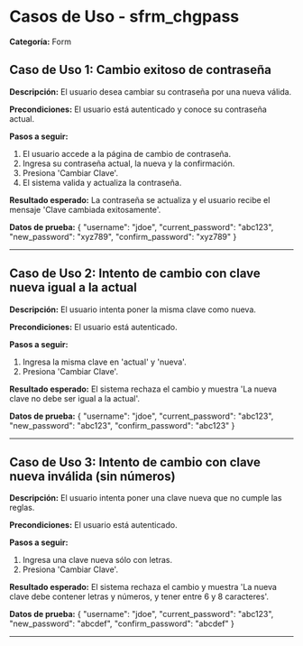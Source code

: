 # Casos de Uso - sfrm_chgpass

**Categoría:** Form

## Caso de Uso 1: Cambio exitoso de contraseña

**Descripción:** El usuario desea cambiar su contraseña por una nueva válida.

**Precondiciones:**
El usuario está autenticado y conoce su contraseña actual.

**Pasos a seguir:**
1. El usuario accede a la página de cambio de contraseña.
2. Ingresa su contraseña actual, la nueva y la confirmación.
3. Presiona 'Cambiar Clave'.
4. El sistema valida y actualiza la contraseña.

**Resultado esperado:**
La contraseña se actualiza y el usuario recibe el mensaje 'Clave cambiada exitosamente'.

**Datos de prueba:**
{ "username": "jdoe", "current_password": "abc123", "new_password": "xyz789", "confirm_password": "xyz789" }

---

## Caso de Uso 2: Intento de cambio con clave nueva igual a la actual

**Descripción:** El usuario intenta poner la misma clave como nueva.

**Precondiciones:**
El usuario está autenticado.

**Pasos a seguir:**
1. Ingresa la misma clave en 'actual' y 'nueva'.
2. Presiona 'Cambiar Clave'.

**Resultado esperado:**
El sistema rechaza el cambio y muestra 'La nueva clave no debe ser igual a la actual'.

**Datos de prueba:**
{ "username": "jdoe", "current_password": "abc123", "new_password": "abc123", "confirm_password": "abc123" }

---

## Caso de Uso 3: Intento de cambio con clave nueva inválida (sin números)

**Descripción:** El usuario intenta poner una clave nueva que no cumple las reglas.

**Precondiciones:**
El usuario está autenticado.

**Pasos a seguir:**
1. Ingresa una clave nueva sólo con letras.
2. Presiona 'Cambiar Clave'.

**Resultado esperado:**
El sistema rechaza el cambio y muestra 'La nueva clave debe contener letras y números, y tener entre 6 y 8 caracteres'.

**Datos de prueba:**
{ "username": "jdoe", "current_password": "abc123", "new_password": "abcdef", "confirm_password": "abcdef" }

---

